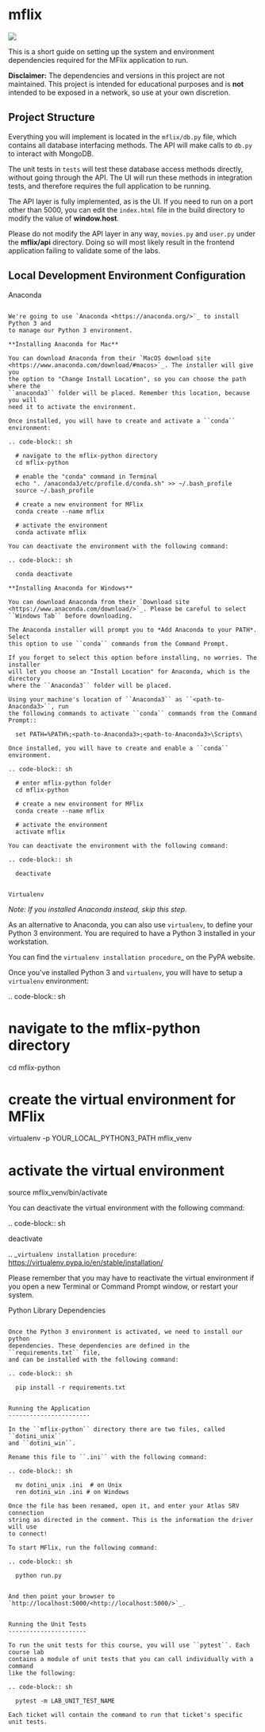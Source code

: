 mflix
=====

<img src="https://university.mongodb.com/course_completion/311a1c62-2929-4463-a620-c529741fee9b/printable?format=img"/>


This is a short guide on setting up the system and environment dependencies
required for the MFlix application to run.

**Disclaimer:** The dependencies and versions in this project are not
maintained. This project is intended for educational purposes and is **not**
intended to be exposed in a network, so use at your own discretion.

Project Structure
-----------------

Everything you will implement is located in the ``mflix/db.py`` file, which
contains all database interfacing methods. The API will make calls to ``db.py``
to interact with MongoDB.

The unit tests in ``tests`` will test these database access methods directly,
without going through the API. The UI will run these methods in integration
tests, and therefore requires the full application to be running.

The API layer is fully implemented, as is the UI. If you need to run on a port
other than 5000, you can edit the ``index.html`` file in the build directory to
modify the value of **window.host**.

Please do not modify the API layer in any way, ``movies.py`` and ``user.py``
under the **mflix/api** directory. Doing so will most likely result in the
frontend application failing to validate some of the labs.


Local Development Environment Configuration
-------------------------------------------

Anaconda
~~~~~~~~

We're going to use `Anaconda <https://anaconda.org/>`_ to install Python 3 and
to manage our Python 3 environment.

**Installing Anaconda for Mac**

You can download Anaconda from their `MacOS download site
<https://www.anaconda.com/download/#macos>`_. The installer will give you
the option to "Change Install Location", so you can choose the path where the
``anaconda3`` folder will be placed. Remember this location, because you will
need it to activate the environment.

Once installed, you will have to create and activate a ``conda`` environment:

.. code-block:: sh

  # navigate to the mflix-python directory
  cd mflix-python

  # enable the "conda" command in Terminal
  echo ". /anaconda3/etc/profile.d/conda.sh" >> ~/.bash_profile
  source ~/.bash_profile

  # create a new environment for MFlix
  conda create --name mflix

  # activate the environment
  conda activate mflix

You can deactivate the environment with the following command:

.. code-block:: sh

  conda deactivate

**Installing Anaconda for Windows**

You can download Anaconda from their `Download site
<https://www.anaconda.com/download/>`_. Please be careful to select ``Windows Tab`` before downloading.

The Anaconda installer will prompt you to *Add Anaconda to your PATH*. Select
this option to use ``conda`` commands from the Command Prompt.

If you forget to select this option before installing, no worries. The installer
will let you choose an "Install Location" for Anaconda, which is the directory
where the ``Anaconda3`` folder will be placed.

Using your machine's location of ``Anaconda3`` as ``<path-to-Anaconda3>``, run
the following commands to activate ``conda`` commands from the Command Prompt::

  set PATH=%PATH%;<path-to-Anaconda3>;<path-to-Anaconda3>\Scripts\

Once installed, you will have to create and enable a ``conda`` environment.

.. code-block:: sh

  # enter mflix-python folder
  cd mflix-python

  # create a new environment for MFlix
  conda create --name mflix

  # activate the environment
  activate mflix

You can deactivate the environment with the following command:

.. code-block:: sh

  deactivate


Virtualenv
~~~~~~~~~~

*Note: If you installed Anaconda instead, skip this step.*

As an alternative to Anaconda, you can also use ``virtualenv``, to define your
Python 3 environment. You are required to have a Python 3 installed in your
workstation.

You can find the `virtualenv installation procedure`_ on the PyPA website.

Once you've installed Python 3 and ``virtualenv``, you will have to setup a
``virtualenv`` environment:

.. code-block:: sh

  # navigate to the mflix-python directory
  cd mflix-python

  # create the virtual environment for MFlix
  virtualenv -p YOUR_LOCAL_PYTHON3_PATH mflix_venv

  # activate the virtual environment
  source mflix_venv/bin/activate

You can deactivate the virtual environment with the following command:

.. code-block:: sh

  deactivate

.. _`virtualenv installation procedure`: https://virtualenv.pypa.io/en/stable/installation/

Please remember that you may have to reactivate the virtual environment if you
open a new Terminal or Command Prompt window, or restart your system.


Python Library Dependencies
~~~~~~~~~~~~~~~~~~~~~~~~~~~

Once the Python 3 environment is activated, we need to install our python
dependencies. These dependencies are defined in the ``requirements.txt`` file,
and can be installed with the following command:

.. code-block:: sh

  pip install -r requirements.txt


Running the Application
-----------------------

In the ``mflix-python`` directory there are two files, called ``dotini_unix``
and ``dotini_win``.

Rename this file to ``.ini`` with the following command:

.. code-block:: sh

  mv dotini_unix .ini  # on Unix
  ren dotini_win .ini # on Windows

Once the file has been renamed, open it, and enter your Atlas SRV connection
string as directed in the comment. This is the information the driver will use
to connect!

To start MFlix, run the following command:

.. code-block:: sh

  python run.py


And then point your browser to `http://localhost:5000/<http://localhost:5000/>`_.


Running the Unit Tests
----------------------

To run the unit tests for this course, you will use ``pytest``. Each course lab
contains a module of unit tests that you can call individually with a command
like the following:

.. code-block:: sh

  pytest -m LAB_UNIT_TEST_NAME

Each ticket will contain the command to run that ticket's specific unit tests.
